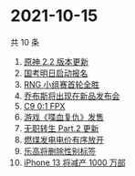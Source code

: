 # 2021-10-15

共 10 条

<!-- BEGIN -->
<!-- 最后更新时间 Fri Oct 15 2021 00:08:48 GMT+0800 (China Standard Time) -->

1. [原神 2.2 版本更新](https://www.zhihu.com/search?q=原神)
1. [国考明日启动报名](https://www.zhihu.com/search?q=国考)
1. [RNG 小组赛首轮全胜](https://www.zhihu.com/search?q=RNG)
1. [乔布斯将出现在新品发布会](https://www.zhihu.com/search?q=乔布斯)
1. [C9 0:1 FPX](https://www.zhihu.com/search?q=FPX)
1. [游戏《喋血复仇》发售](https://www.zhihu.com/search?q=喋血复仇)
1. [无职转生 Part.2 更新](https://www.zhihu.com/search?q=无职转生)
1. [燃煤发电电价有序放开](https://www.zhihu.com/search?q=电价)
1. [乐高将删除性别标签](https://www.zhihu.com/search?q=乐高)
1. [iPhone 13 将减产 1000 万部](https://www.zhihu.com/search?q=iPhone减产)

<!-- END -->
